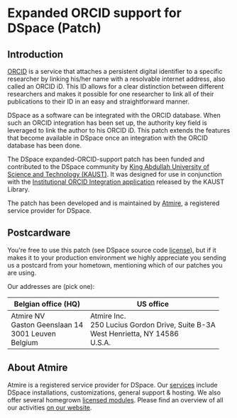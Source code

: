 # Expanded ORCID support for DSpace (Patch)

## Introduction

[ORCID](https://www.orcid.org) is a service that attaches a persistent digital identifier to a specific researcher by linking his/her name with a resolvable internet address, also called an ORCID iD. This ID allows for a clear distinction between different researchers and makes it possible for one researcher to link all of their publications to their ID in an easy and straightforward manner.

DSpace as a software can be integrated with the ORCID database. When such an ORCID integration has been set up, the authority key field is leveraged to link the author to his ORCID iD. This patch extends the features that become available in DSpace once an integration with the ORCID database has been done. 

The DSpace expanded-ORCID-support patch has been funded and contributed to the DSpace community by [King Abdullah University of Science and Technology (KAUST)](https://www.kaust.edu.sa/en). It was designed for use in conjunction with the [Institutional ORCID Integration application](https://github.com/kaust-library/ioi) released by the KAUST Library. 

The patch has been developed and is maintained by [Atmire](https://www.atmire.com), a registered service provider for DSpace.

## Postcardware

You're free to use this patch (see DSpace source code [license](LICENSE)), but if it makes it to your production environment we highly appreciate you sending us a postcard from your hometown, mentioning which of our patches you are using.

Our addresses are (pick one):

| Belgian office (HQ) | US office |
|---------------------|-----------|
| Atmire NV<br>Gaston Geenslaan 14<br>3001 Leuven<br>Belgium | Atmire Inc.<br>250 Lucius Gordon Drive, Suite B-3A<br>West Henrietta, NY 14586<br>U.S.A. |

## About Atmire

Atmire is a registered service provider for DSpace. Our [services](https://www.atmire.com/services) include DSpace installations, customizations, general support & hosting. We also offer several  homegrown [licensed modules](https://www.atmire.com/modules). Please find an overview of all our activities [on our website](https://www.atmire.com).
